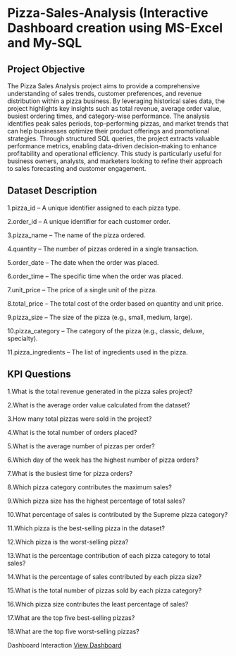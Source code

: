 # Pizza-Sales-Analysis (Interactive Dashboard creation using MS-Excel and My-SQL
## Project Objective
The Pizza Sales Analysis project aims to provide a comprehensive understanding of sales trends, customer preferences, and revenue distribution within a pizza business. By leveraging historical sales data, the project highlights key insights such as total revenue, average order value, busiest ordering times, and category-wise performance. The analysis identifies peak sales periods, top-performing pizzas, and market trends that can help businesses optimize their product offerings and promotional strategies. Through structured SQL queries, the project extracts valuable performance metrics, enabling data-driven decision-making to enhance profitability and operational efficiency. This study is particularly useful for business owners, analysts, and marketers looking to refine their approach to sales forecasting and customer engagement.
## Dataset Description
1.pizza_id – A unique identifier assigned to each pizza type.

2.order_id – A unique identifier for each customer order.

3.pizza_name – The name of the pizza ordered.

4.quantity – The number of pizzas ordered in a single transaction.

5.order_date – The date when the order was placed.

6.order_time – The specific time when the order was placed.

7.unit_price – The price of a single unit of the pizza.

8.total_price – The total cost of the order based on quantity and unit price.

9.pizza_size – The size of the pizza (e.g., small, medium, large).

10.pizza_category – The category of the pizza (e.g., classic, deluxe, specialty).

11.pizza_ingredients – The list of ingredients used in the pizza.

## KPI Questions
1.What is the total revenue generated in the pizza sales project?

2.What is the average order value calculated from the dataset?

3.How many total pizzas were sold in the project?

4.What is the total number of orders placed?

5.What is the average number of pizzas per order?

6.Which day of the week has the highest number of pizza orders?

7.What is the busiest time for pizza orders?

8.Which pizza category contributes the maximum sales?

9.Which pizza size has the highest percentage of total sales?

10.What percentage of sales is contributed by the Supreme pizza category?

11.Which pizza is the best-selling pizza in the dataset?

12.Which pizza is the worst-selling pizza?

13.What is the percentage contribution of each pizza category to total sales?

14.What is the percentage of sales contributed by each pizza size?

15.What is the total number of pizzas sold by each pizza category?

16.Which pizza size contributes the least percentage of sales?

17.What are the top five best-selling pizzas?

18.What are the top five worst-selling pizzas?

Dashboard Interaction <a href ="https://github.com/omnavghire28/Pizza-Sales-Analysis-/blob/main/Dashboard%20Image%201.png"> View Dashboard</a>




